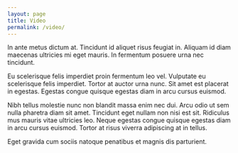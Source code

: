 ```yaml
---
layout: page
title: Video
permalink: /video/
---
```


In ante metus dictum at. Tincidunt id aliquet risus feugiat in. Aliquam id diam maecenas ultricies mi eget mauris. In fermentum posuere urna nec tincidunt.

Eu scelerisque felis imperdiet proin fermentum leo vel. Vulputate eu scelerisque felis imperdiet. Tortor at auctor urna nunc. Sit amet est placerat in egestas. Egestas congue quisque egestas diam in arcu cursus euismod.

Nibh tellus molestie nunc non blandit massa enim nec dui. Arcu odio ut sem nulla pharetra diam sit amet. Tincidunt eget nullam non nisi est sit. Ridiculus mus mauris vitae ultricies leo. Neque egestas congue quisque egestas diam in arcu cursus euismod. Tortor at risus viverra adipiscing at in tellus.

Eget gravida cum sociis natoque penatibus et magnis dis parturient.
